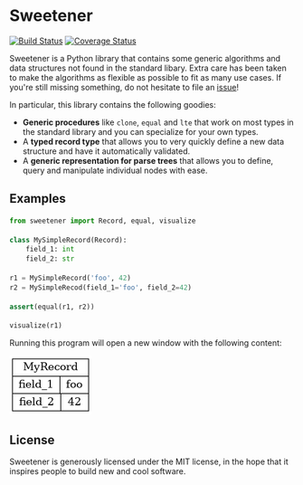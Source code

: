 Sweetener
=========

[![Build Status](https://travis-ci.org/samvv/Sweetener.svg?branch=master)](https://travis-ci.org/samvv/Sweetener) [![Coverage Status](https://coveralls.io/repos/github/samvv/Sweetener/badge.svg?branch=master)](https://coveralls.io/github/samvv/Sweetener?branch=master)

Sweetener is a Python library that contains some generic algorithms and data
structures not found in the standard libary. Extra care has been taken to make
the algorithms as flexible as possible to fit as many use cases. If you're
still missing something, do not hesitate to file an [issue][1]!

In particular, this library contains the following goodies:

  - **Generic procedures** like `clone`, `equal` and `lte` that work on most
    types in the standard library and you can specialize for your own types.
  - A **typed record type** that allows you to very quickly define a new data
    structure and have it automatically validated.
  - A **generic representation for parse trees** that allows you to define,
    query and manipulate individual nodes with ease.

[1]: https://github.com/samvv/Sweetener/issues

## Examples

```py
from sweetener import Record, equal, visualize

class MySimpleRecord(Record):
    field_1: int
    field_2: str

r1 = MySimpleRecord('foo', 42)
r2 = MySimpleRecod(field_1='foo', field_2=42)

assert(equal(r1, r2))

visualize(r1)
```

Running this program will open a new window with the following content:

<img src="https://raw.githubusercontent.com/samvv/Sweetener/master/sample-record.png" />

## License

Sweetener is generously licensed under the MIT license, in the hope that it
inspires people to build new and cool software.

